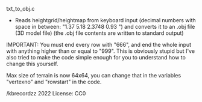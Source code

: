 txt_to_obj.c
 - Reads heightgrid/heightmap from keyboard input (decimal numbers with space in between: "1.37 5.18 2.3748 0.93 ") and converts it to an .obj file (3D model file) (the .obj file contents are written to standard output)

IMPORTANT: You must end every row with "666", and end the whole input with anything higher than or equal to "999". This is obviously stupid but I've also tried to make the code simple enough for you to understand how to change this yourself.

Max size of terrain is now 64x64, you can change that in the variables "vertexno" and "rowstart" in the code.

/kbrecordzz 2022
License: CC0
